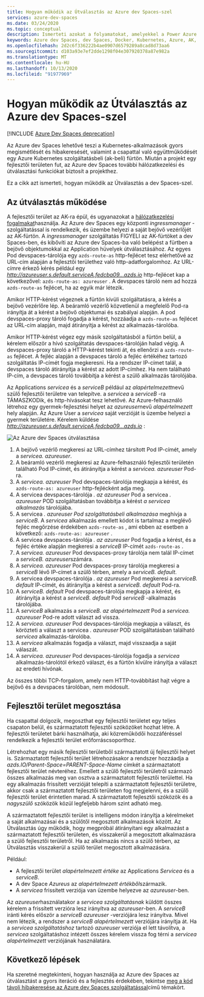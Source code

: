 ```yaml
---
title: Hogyan működik az Útválasztás az Azure dev Spaces-szel
services: azure-dev-spaces
ms.date: 03/24/2020
ms.topic: conceptual
description: Ismerteti azokat a folyamatokat, amelyekkel a Power Azure dev Spaces és az Útválasztás működik
keywords: Azure dev Spaces, dev Spaces, Docker, Kubernetes, Azure, AK, Azure Kubernetes szolgáltatás, tárolók
ms.openlocfilehash: 2d2c6f336222b4ae0907d6579289a8cad8d73aa6
ms.sourcegitcommit: d103a93e7ef2dde1298f04e307920378a87e982a
ms.translationtype: MT
ms.contentlocale: hu-HU
ms.lasthandoff: 10/13/2020
ms.locfileid: "91977969"
---
```

# <a name="how-routing-works-with-azure-dev-spaces"></a>Hogyan működik az Útválasztás az Azure dev Spaces-szel

[!INCLUDE [Azure Dev Spaces deprecation](../../includes/dev-spaces-deprecation.md)]

Az Azure dev Spaces lehetővé teszi a Kubernetes-alkalmazások gyors megismétlését és hibakeresését, valamint a csapattal való együttműködését egy Azure Kubernetes szolgáltatásbeli (ak-beli) fürtön. Miután a projekt egy fejlesztői területen fut, az Azure dev Spaces további hálózatkezelési és útválasztási funkciókat biztosít a projekthez.

Ez a cikk azt ismerteti, hogyan működik az Útválasztás a dev Spaces-szel.

## <a name="how-routing-works"></a>Az útválasztás működése

A fejlesztői terület az AK-ra épül, és ugyanazokat a [hálózatkezelési fogalmakat](../aks/concepts-network.md)használja. Az Azure dev Spaces egy központi *ingressmanager* -szolgáltatással is rendelkezik, és üzembe helyezi a saját bejövő vezérlőjét az AK-fürtön. A *ingressmanager* szolgáltatás FIGYELI az AK-fürtöket a dev Spaces-ben, és kibővíti az Azure dev Spaces-ba való belépést a fürtben a bejövő objektumokkal az Application hüvelyek útválasztásához. Az egyes Pod devspaces-tárolója egy `azds-route-as` http-fejlécet tesz elérhetővé az URL-cím alapján a fejlesztői területhez való http-adatforgalomhoz. Az URL-címre érkező kérés például egy *http://azureuser.s.default.serviceA.fedcba09...azds.io* http-fejlécet kap a következővel: `azds-route-as: azureuser` . A devspaces tároló nem ad hozzá `azds-route-as` fejlécet, ha az egyik már létezik.

Amikor HTTP-kérést végeznek a fürtön kívüli szolgáltatásra, a kérés a bejövő vezérlőre lép. A beáramló vezérlő közvetlenül a megfelelő Pod-ra irányítja át a kérést a bejövő objektumai és szabályai alapján. A pod devspaces-proxy tároló fogadja a kérést, hozzáadja a `azds-route-as` fejlécet az URL-cím alapján, majd átirányítja a kérést az alkalmazás-tárolóba.

Amikor HTTP-kérést végez egy másik szolgáltatásból a fürtön belül, a kérelem először a hívó szolgáltatás devspaces-tárolóján halad végig. A devspaces-proxy tároló a HTTP-kérést tekinti át, és ellenőrzi a `azds-route-as` fejlécet. A fejléc alapján a devspaces tároló a fejléc értékéhez tartozó szolgáltatás IP-címét fogja megkeresni. Ha a rendszer IP-címet talál, a devspaces tároló átirányítja a kérést az adott IP-címhez. Ha nem található IP-cím, a devspaces tároló továbbítja a kérést a szülő alkalmazás tárolójába.

Az Applications *servicea* és a *serviceB* például az *alapértelmezett*nevű szülő fejlesztői területre van telepítve. a *servicea* a *serviceB* -ra TÁMASZKODik, és http-hívásokat tesz lehetővé. Az Azure-felhasználó létrehoz egy gyermek-fejlesztési helyet az *azureuser*nevű *alapértelmezett* hely alapján. Az Azure User a *servicea* saját verzióját is üzembe helyezi a gyermek területére. Kérelem küldése *http://azureuser.s.default.serviceA.fedcba09...azds.io* :

![Az Azure dev Spaces útválasztása](media/how-dev-spaces-works/routing.svg)

1. A bejövő vezérlő megkeresi az URL-címhez társított Pod IP-címét, amely a *servicea. azureuser*.
1. A beáramló vezérlő megkeresi az Azure-felhasználó fejlesztői területén található Pod IP-címét, és átirányítja a kérést a *servicea. azureuser* Pod-ra.
1. A *servicea. azureuser* Pod devspaces-tárolója megkapja a kérést, és `azds-route-as: azureuser` http-fejlécként adja meg.
1. A servicea devspaces-tárolója *. az azureuser* Pod a servicea *. azureuser* POD szolgáltatásban továbbítja a kérést *a servicea alkalmazás* tárolójába.
1. A servicea *. azureuser* *Pod szolgáltatásbeli alkalmazása* meghívja a *serviceB*. A *servicea* alkalmazás emellett kódot is tartalmaz a meglévő fejléc megőrzése érdekében `azds-route-as` , ami ebben az esetben a következő: `azds-route-as: azureuser` .
1. A servicea devspaces-tárolója *. az azureuser* Pod fogadja a kérést, és a fejléc értéke alapján megkeresi a *serviceB* IP-címét `azds-route-as` .
1. A *servicea. azureuser* Pod devspaces-proxy tárolója nem talál IP-címet a *serviceB. azureuser*számára.
1. A *servicea. azureuser* Pod devspaces-proxy tárolója megkeresi a *serviceB* lévő IP-címet a szülő térben, amely a *serviceB. default*.
1. A servicea devspaces-tárolója *. az azureuser* Pod megkeresi a *serviceB. default* IP-címét, és átirányítja a kérést a *serviceB. default* Pod-ra.
1. A *serviceB. default* Pod devspaces-tárolója megkapja a kérést, és átirányítja a kérést a *serviceB. default* Pod *serviceB* -alkalmazás tárolójába.
1. A *serviceB* alkalmazás a *serviceB. az alapértelmezett* Pod a *servicea. azureuser* Pod-re adott választ ad vissza.
1. A *servicea. azureuser* Pod devspaces-tárolója megkapja a választ, és körözteti a választ a servicea *. azureuser* POD szolgáltatásban található *servicea* alkalmazás-tárolóba.
1. A *servicea* alkalmazás fogadja a választ, majd visszaadja a saját válaszát.
1. A *servicea. azureuser* Pod devspaces-tárolója fogadja a *servicea* alkalmazás-tárolótól érkező választ, és a fürtön kívülre irányítja a választ az eredeti hívónak.

Az összes többi TCP-forgalom, amely nem HTTP-továbbítást hajt végre a bejövő és a devspaces tárolóban, nem módosult.

## <a name="sharing-a-dev-space"></a>Fejlesztői terület megosztása

Ha csapattal dolgozik, megoszthat egy fejlesztői területet egy teljes csapaton belül, és származtatott fejlesztői szóközöket hozhat létre. A fejlesztői területet bárki használhatja, aki közreműködői hozzáféréssel rendelkezik a fejlesztői terület erőforráscsoporthoz.

Létrehozhat egy másik fejlesztői területből származtatott új fejlesztői helyet is. Származtatott fejlesztői terület létrehozásakor a rendszer hozzáadja a *azds.IO/Parent-Space=PARENT-Space-Name* címkét a származtatott fejlesztői terület névteréhez. Emellett a szülő fejlesztői területről származó összes alkalmazás meg van osztva a származtatott fejlesztői területtel. Ha egy alkalmazás frissített verzióját telepíti a származtatott fejlesztői területre, akkor csak a származtatott fejlesztői területen fog megjelenni, és a szülő fejlesztői terület érintetlen marad. A származtatott fejlesztői szóközök és a *nagyszülő* szóközök közül legfeljebb három szint adható meg.

A származtatott fejlesztői terület is intelligens módon irányítja a kérelmeket a saját alkalmazásai és a szülőtől megosztott alkalmazások között. Az Útválasztás úgy működik, hogy megpróbál átirányítani egy alkalmazást a származtatott fejlesztői területen, és visszakerül a megosztott alkalmazásra a szülő fejlesztői területről. Ha az alkalmazás nincs a szülő térben, az Útválasztás visszakerül a szülő terület megosztott alkalmazására.

Például:
* A fejlesztői terület *alapértelmezett értéke* az Applications *Servicea* és a *serviceB*.
* A dev Space *Azureus* az *alapértelmezett értékből*származik.
* A *servicea* frissített verziója van üzembe helyezve az *azureuser*-ben.

Az *azureuser*használatakor a *servicea szolgáltatásnak* küldött összes kérelem a frissített verzióra lesz irányítva az *azureuser*-ben. A *serviceB* iránti kérés először a *serviceB* *azureuser* -verziójára lesz irányítva. Mivel nem létezik, a rendszer a *serviceB* *alapértelmezett* verziójára irányítja át. Ha a *servicea szolgáltatáshoz* tartozó *azureuser* verziója el lett távolítva, a *servicea* szolgáltatáshoz intézett összes kérelem vissza fog térni a *servicea* *alapértelmezett* verziójának használatára.

## <a name="next-steps"></a>Következő lépések

Ha szeretné megtekinteni, hogyan használja az Azure dev Spaces az útválasztást a gyors iteráció és a fejlesztés érdekében, tekintse [meg a kód távoli hibakeresése az Azure dev Spaces szolgáltatással][how-it-works-remote-debugging]című témakört.


[how-it-works-remote-debugging]: how-dev-spaces-works-remote-debugging.md